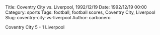 Title: Coventry City vs. Liverpool, 1992/12/19
Date: 1992/12/19 00:00
Category: sports
Tags: football, football scores, Coventry City, Liverpool
Slug: coventry-city-vs-liverpool
Author: carbonero


Coventry City 5 - 1 Liverpool
